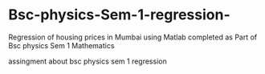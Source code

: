 # Bsc-physics-Sem-1-regression-
Regression of housing prices in Mumbai using Matlab completed as Part of Bsc physics Sem 1 Mathematics 

assingment about bsc physics sem 1 regression
